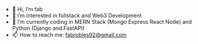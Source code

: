 - 👋 Hi, I’m fab
- 👀 I’m interested in fullstack and Web3 Development
- 🌱 I’m currently coding in MERN Stack (Mongo Express React Node) and Python (Django and FastAPI)
- 📫 How to reach me: fabrobles92@gmail.com
<!---
fabrobles92/fabrobles92 is a ✨ special ✨ repository because its `README.md` (this file) appears on your GitHub profile.
You can click the Preview link to take a look at your changes.
--->
